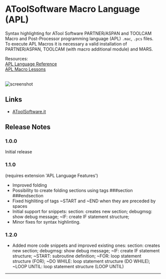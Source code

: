 # AToolSoftware Macro Language (APL)

Syntax highlighting for ATool Software PARTNER/ASPAN and TOOLCAM Macro and Post-Processor programming language (APL) `.mac`, `.pcs` files.<br />
To execute APL Macros it is necessary a valid installation of PARTNER/ASPAN, TOOLCAM (with macro additional module) and MARS.

Resources:<br />
[APL Language Reference](https://www.maurofecarotta.it/vscode/extensions/resources/apl-language-ref.pdf)<br />
[APL Macro Lessons](https://www.maurofecarotta.it/vscode/extensions/resources/apl-macro-lessons.pdf)<br />
<br />

![screenshot](https://www.maurofecarotta.it/vscode/extensions/images/atoolsoftware-macro-preview.png)

## Links

* [AToolSoftware.it](http://www.atoolsoftware.it/)

## Release Notes

### 1.0.0

Initial release

### 1.1.0
(requires extension 'APL Language Features')
- Improved folding
- Possibility to create folding sections using tags ###section ###endsection
- Fixed highliting of tags ~START and ~END when they are preceded by spaces
- Initial support for snippets:
    section:        creates new section;
    debugmsg:       show debug message;
    ~IF:            create IF statement structure;
- Minor fixes for syntax highlinting.

### 1.2.0
- Added more code snippets and improved existing ones:
    section:        creates new section;
    debugmsg:       show debug message;
    ~IF:            create IF statement structure;
    ~START:         subroutine definition;
    ~FOR:           loop statement structure (FOR);
    ~DO WHILE:      loop statement structure (DO WHILE);
    ~LOOP UNTIL:    loop statement structure (LOOP UNTIL)


-----------------------------------------------------------------------------------------------------------


